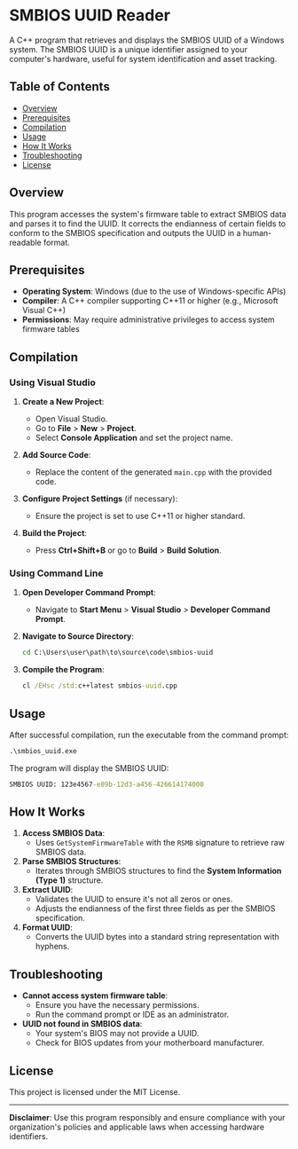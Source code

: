 # SMBIOS UUID Reader

A C++ program that retrieves and displays the SMBIOS UUID of a Windows system. The SMBIOS UUID is a unique identifier assigned to your computer's hardware, useful for system identification and asset tracking.

## Table of Contents

- [Overview](#overview)
- [Prerequisites](#prerequisites)
- [Compilation](#compilation)
- [Usage](#usage)
- [How It Works](#how-it-works)
- [Troubleshooting](#troubleshooting)
- [License](#license)

## Overview

This program accesses the system's firmware table to extract SMBIOS data and parses it to find the UUID. It corrects the endianness of certain fields to conform to the SMBIOS specification and outputs the UUID in a human-readable format.

## Prerequisites

- **Operating System**: Windows (due to the use of Windows-specific APIs)
- **Compiler**: A C++ compiler supporting C++11 or higher (e.g., Microsoft Visual C++)
- **Permissions**: May require administrative privileges to access system firmware tables

## Compilation

### Using Visual Studio

1. **Create a New Project**:
   - Open Visual Studio.
   - Go to **File** > **New** > **Project**.
   - Select **Console Application** and set the project name.

2. **Add Source Code**:
   - Replace the content of the generated `main.cpp` with the provided code.

3. **Configure Project Settings** (if necessary):
   - Ensure the project is set to use C++11 or higher standard.

4. **Build the Project**:
   - Press **Ctrl+Shift+B** or go to **Build** > **Build Solution**.

### Using Command Line

1. **Open Developer Command Prompt**:
   - Navigate to **Start Menu** > **Visual Studio** > **Developer Command Prompt**.

2. **Navigate to Source Directory**:

   ```cmd
   cd C:\Users\user\path\to\source\code\smbios-uuid
   ```

3. **Compile the Program**:

   ```cmd
   cl /EHsc /std:c++latest smbios-uuid.cpp
   ```

## Usage

After successful compilation, run the executable from the command prompt:

```cmd
.\smbios_uuid.exe
```

The program will display the SMBIOS UUID:

```cmd
SMBIOS UUID: 123e4567-e89b-12d3-a456-426614174000
```

## How It Works

1. **Access SMBIOS Data**:
   - Uses `GetSystemFirmwareTable` with the `RSMB` signature to retrieve raw SMBIOS data.
2. **Parse SMBIOS Structures**:
   - Iterates through SMBIOS structures to find the **System Information (Type 1)** structure.
3. **Extract UUID**:
    - Validates the UUID to ensure it's not all zeros or ones.
    - Adjusts the endianness of the first three fields as per the SMBIOS specification.
4. **Format UUID**:
    - Converts the UUID bytes into a standard string representation with hyphens.

## Troubleshooting

- **Cannot access system firmware table**:
  - Ensure you have the necessary permissions.
  - Run the command prompt or IDE as an administrator.
- **UUID not found in SMBIOS data**:
  - Your system's BIOS may not provide a UUID.
  - Check for BIOS updates from your motherboard manufacturer.

## License

This project is licensed under the MIT License.

---
**Disclaimer**: Use this program responsibly and ensure compliance with your organization's policies and applicable laws when accessing hardware identifiers.
